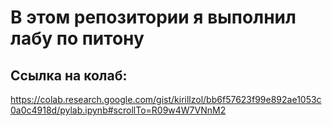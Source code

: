 # В этом репозитории я выполнил лабу по питону
## Ссылка на колаб:
https://colab.research.google.com/gist/kirillzol/bb6f57623f99e892ae1053c0a0c4918d/pylab.ipynb#scrollTo=R09w4W7VNnM2
